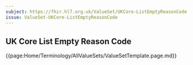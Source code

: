 ```yaml
---
subject: https://fhir.hl7.org.uk/ValueSet/UKCore-ListEmptyReasonCode
issue: ValueSet-UKCore-ListEmptyReasonCode
---
```

## UK Core List Empty Reason Code

{{page:Home/Terminology/AllValueSets/ValueSetTemplate.page.md}}
